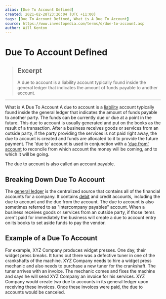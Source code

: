```yaml
---
alias: [Due To Account Defined]
created: 2021-02-28T23:26:04 (UTC +11:00)
tags: [Due To Account Defined, What is A Due To Account]
source: https://www.investopedia.com/terms/d/due-to-account.asp
author: Will Kenton
---
```


# Due To Account Defined

> ## Excerpt
> A due to account is a liability account typically found inside the general ledger that indicates the amount of funds payable to another account.

---

What is A Due To Account
A due to account is a [liability](https://www.investopedia.com/terms/l/liability.asp) account typically found inside the general ledger that indicates the amount of funds payable to another party. The funds can be currently due or due at a point in the future. This due to account is usually generated and put on the books as the result of a transaction. After a business receives goods or services from an outside party, if the party providing the services is not paid right away, the due to account is created and funds are allocated to it to provide the future payment. The 'due to' account is used in conjunction with a ['due from' account](https://www.investopedia.com/terms/d/due-from-account.asp) to reconcile from which account the money will be coming, and to which it will be going.

The due to account is also called an account payable.

## Breaking Down Due To Account

The [general ledger](https://www.investopedia.com/terms/g/generalledger.asp) is the centralized source that contains all of the financial accounts for a company. It contains [debit](https://www.investopedia.com/terms/d/debit.asp) and credit accounts, including the due to account and the due from the account. The due to account is also sometimes referred to as "intercompany payables" account. When a business receives goods or services from an outside party, if those items aren't paid for immediately the business will create a due to account entry on its books to set aside funds to pay the vendor.

## Example of a Due To Account

For example, XYZ Company produces widget presses. One day, their widget press breaks. It turns out there was a defective tuner in one of the crankshafts of the machine. XYZ Company needs to hire a widget press mechanic and also needs to purchase a new tuner for the crankshaft. The tuner arrives with an invoice. The mechanic comes and fixes the machine and says he will send XYZ Company an invoice for his services. XYZ Company would create two due to accounts in its general ledger upon receiving these invoices. Once these invoices were paid, the due to accounts would be canceled.
